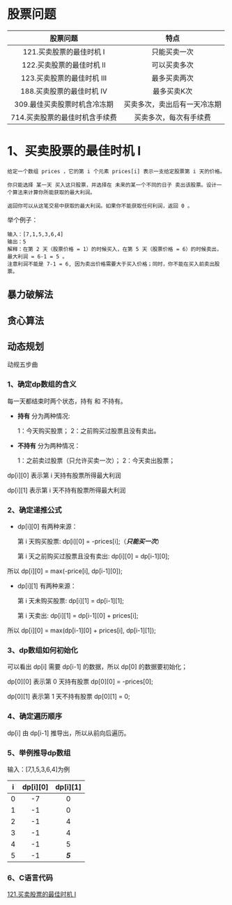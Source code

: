 # **股票问题**

| 股票问题 | 特点 | 
| :---: | :---: |
| 121.买卖股票的最佳时机 I | 只能买卖一次 |
| 122.买卖股票的最佳时机 II | 可以买卖多次 |
| 123.买卖股票的最佳时机 III | 最多买卖两次 |
| 188.买卖股票的最佳时机 IV | 最多买卖K次 |
| 309.最佳买卖股票时机含冷冻期 | 买卖多次，卖出后有一天冷冻期 |
| 714.买卖股票的最佳时机含手续费 | 买卖多次，每次有手续费 |

# 1、买卖股票的最佳时机 I

    给定一个数组 prices ，它的第 i 个元素 prices[i] 表示一支给定股票第 i 天的价格。

    你只能选择 某一天 买入这只股票，并选择在 未来的某一个不同的日子 卖出该股票。设计一个算法来计算你所能获取的最大利润。

    返回你可以从这笔交易中获取的最大利润。如果你不能获取任何利润，返回 0 。

举个例子：

    输入：[7,1,5,3,6,4]
    输出：5
    解释：在第 2 天（股票价格 = 1）的时候买入，在第 5 天（股票价格 = 6）的时候卖出，最大利润 = 6-1 = 5 。
    注意利润不能是 7-1 = 6, 因为卖出价格需要大于买入价格；同时，你不能在买入前卖出股票。

## 暴力破解法
    
## 贪心算法

## 动态规划

动规五步曲

### 1、确定dp数组的含义

每一天都结束时两个状态，持有 和 不持有。

* **持有** 分为两种情况:

    1：今天购买股票；
    2：之前购买过股票且没有卖出。

* **不持有** 分为两种情况：

    1：之前卖过股票（只允许买卖一次）；
    2：今天卖出股票；
    
 
dp[i][0] 表示第 i 天持有股票所得最大利润

dp[i][1] 表示第 i 天不持有股票所得最大利润

### 2、确定递推公式

* dp[i][0] 有两种来源：

    第 i 天购买股票: dp[i][0] = -prices[i];（**_只能买一次_**）
    
    第 i 天之前购买过股票且没有卖出: dp[i][0] = dp[i-1][0];

所以 dp[i][0] = max(-price[i], dp[i-1][0]);

* dp[i][1] 有两种来源：

    第 i 天未购买股票: dp[i][1] = dp[i-1][1];
    
    第 i 天卖出: dp[i][1] = dp[i-1][0] + prices[i];

所以 dp[i][0] = max(dp[i-1][0] + prices[i], dp[i-1][1]);

### 3、dp数组如何初始化

可以看出 dp[i] 需要 dp[i-1] 的数据，所以 dp[0] 的数据要初始化；

dp[0][0] 表示第 0 天持有股票 dp[0][0] = -prices[0];

dp[0][1] 表示第 1 天不持有股票 dp[0][1] = 0;

### 4、确定遍历顺序

dp[i] 由 dp[i-1] 推导出，所以从前向后遍历。

### 5、举例推导dp数组

输入：[7,1,5,3,6,4]为例

| i |dp[i][0] | dp[i][1] | 
| :---: | :---:| :---: |
| 0 | -7 | 0 | 
| 1 | -1 | 0 | 
| 2 | -1 | 4 | 
| 3 | -1 | 4 | 
| 4 | -1 | 5 | 
| 5 | -1 | **_5_** | 

### 6、C语言代码

[121.买卖股票的最佳时机 I](./121.c)




